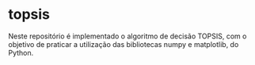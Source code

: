 # topsis
Neste repositório é implementado o algoritmo de decisão TOPSIS, com o objetivo de praticar a utilização das bibliotecas numpy e matplotlib, do Python.
